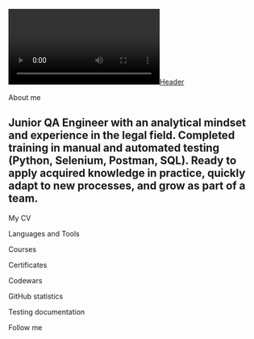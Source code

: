 [![Header](https://github.com/i-skogoreva/i-skogoreva.git/Users/anaskogoreva/i-skogoreva/assets/header.mp4)]()

About me
## Junior QA Engineer with an analytical mindset and experience in the legal field. Completed training in manual and automated testing (Python, Selenium, Postman, SQL). Ready to apply acquired knowledge in practice, quickly adapt to new processes, and grow as part of a team.

My CV

Languages and Tools

Courses

Certificates

Codewars

GitHub statistics

Testing documentation

Follow me